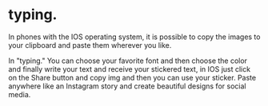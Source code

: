 # typing.

In phones with the IOS operating system, it is possible to copy the images to your clipboard and paste them wherever you like.

In "typing." You can choose your favorite font and then choose the color and finally write your text and receive your stickered text, in IOS just click on the Share button and copy img and then you can use your sticker. Paste anywhere like an Instagram story and create beautiful designs for social media.
